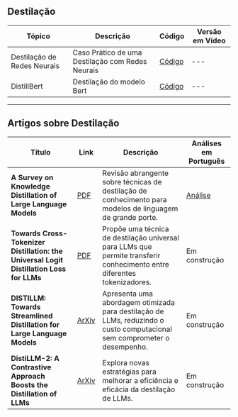 ## Destilação

| **Tópico** | **Descrição** | **Código** | **Versão em Vídeo** |
|-----------|-----------|-----------------|----------|
| Destilação de Redes Neurais | Caso Prático de uma Destilação com Redes Neurais | <a href="https://github.com/Agents4Good/MasterChef-AI/tree/main/content/destilacao/destilacao_redes_neurais" target="_blank">Código</a> | --- |
| DistillBert | Destilação do modelo Bert | <a href="https://github.com/Agents4Good/MasterChef-AI/tree/main/content/destilacao/bert_distill" target="_blank">Código</a> | --- |


---
## Artigos sobre Destilação

| **Título** | **Link** | **Descrição** | **Análises em Português** |
|--------|------|-----------|-----------------------|
| **A Survey on Knowledge Distillation of Large Language Models** | [PDF](https://arxiv.org/pdf/2402.13116) | Revisão abrangente sobre técnicas de destilação de conhecimento para modelos de linguagem de grande porte. | [Análise](../artigos/analises/SurveyKD.md) |
| **Towards Cross-Tokenizer Distillation: the Universal Logit Distillation Loss for LLMs** | [PDF](https://arxiv.org/pdf/2402.12030) | Propõe uma técnica de destilação universal para LLMs que permite transferir conhecimento entre diferentes tokenizadores. | Em construção |
| **DISTILLM: Towards Streamlined Distillation for Large Language Models** | [ArXiv](https://arxiv.org/pdf/2402.03898) | Apresenta uma abordagem otimizada para destilação de LLMs, reduzindo o custo computacional sem comprometer o desempenho. | Em construção |
| **DistiLLM-2: A Contrastive Approach Boosts the Distillation of LLMs** | [ArXiv](https://arxiv.org/abs/2503.07067) | Explora novas estratégias para melhorar a eficiência e eficácia da destilação de LLMs. | Em construção |
